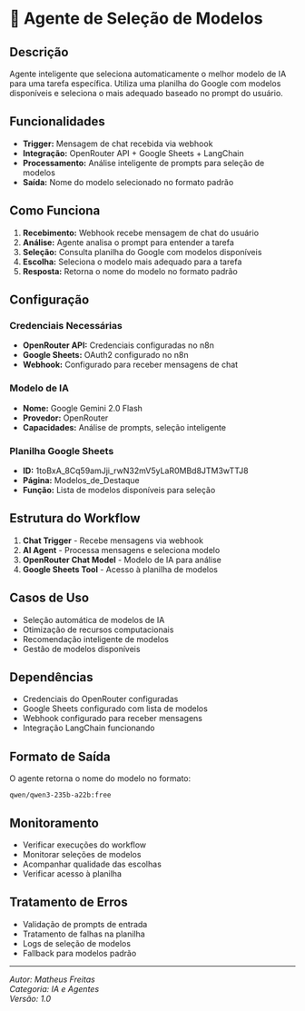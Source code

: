 # 🤖 Agente de Seleção de Modelos

## Descrição

Agente inteligente que seleciona automaticamente o melhor modelo de IA para uma tarefa específica. Utiliza uma planilha do Google com modelos disponíveis e seleciona o mais adequado baseado no prompt do usuário.

## Funcionalidades

- **Trigger:** Mensagem de chat recebida via webhook
- **Integração:** OpenRouter API + Google Sheets + LangChain
- **Processamento:** Análise inteligente de prompts para seleção de modelos
- **Saída:** Nome do modelo selecionado no formato padrão

## Como Funciona

1. **Recebimento:** Webhook recebe mensagem de chat do usuário
2. **Análise:** Agente analisa o prompt para entender a tarefa
3. **Seleção:** Consulta planilha do Google com modelos disponíveis
4. **Escolha:** Seleciona o modelo mais adequado para a tarefa
5. **Resposta:** Retorna o nome do modelo no formato padrão

## Configuração

### Credenciais Necessárias

- **OpenRouter API:** Credenciais configuradas no n8n
- **Google Sheets:** OAuth2 configurado no n8n
- **Webhook:** Configurado para receber mensagens de chat

### Modelo de IA

- **Nome:** Google Gemini 2.0 Flash
- **Provedor:** OpenRouter
- **Capacidades:** Análise de prompts, seleção inteligente

### Planilha Google Sheets

- **ID:** 1toBxA_8Cq59amJji_rwN32mV5yLaR0MBd8JTM3wTTJ8
- **Página:** Modelos_de_Destaque
- **Função:** Lista de modelos disponíveis para seleção

## Estrutura do Workflow

1. **Chat Trigger** - Recebe mensagens via webhook
2. **AI Agent** - Processa mensagens e seleciona modelo
3. **OpenRouter Chat Model** - Modelo de IA para análise
4. **Google Sheets Tool** - Acesso à planilha de modelos

## Casos de Uso

- Seleção automática de modelos de IA
- Otimização de recursos computacionais
- Recomendação inteligente de modelos
- Gestão de modelos disponíveis

## Dependências

- Credenciais do OpenRouter configuradas
- Google Sheets configurado com lista de modelos
- Webhook configurado para receber mensagens
- Integração LangChain funcionando

## Formato de Saída

O agente retorna o nome do modelo no formato:
```
qwen/qwen3-235b-a22b:free
```

## Monitoramento

- Verificar execuções do workflow
- Monitorar seleções de modelos
- Acompanhar qualidade das escolhas
- Verificar acesso à planilha

## Tratamento de Erros

- Validação de prompts de entrada
- Tratamento de falhas na planilha
- Logs de seleção de modelos
- Fallback para modelos padrão

---
*Autor: Matheus Freitas*  
*Categoria: IA e Agentes*  
*Versão: 1.0*
